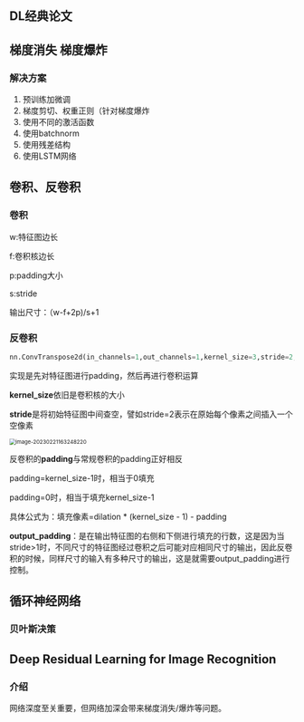

## DL经典论文











## 梯度消失 梯度爆炸

### 解决方案

1.  预训练加微调
2. 梯度剪切、权重正则（针对梯度爆炸
3. 使用不同的激活函数
4. 使用batchnorm
5. 使用残差结构
6. 使用LSTM网络





##  卷积、反卷积

### 卷积

w:特征图边长

f:卷积核边长

p:padding大小

s:stride

输出尺寸：（w-f+2p)/s+1



### 反卷积

```python
nn.ConvTranspose2d(in_channels=1,out_channels=1,kernel_size=3,stride=2,padding=1,output_padding=1)
```

实现是先对特征图进行padding，然后再进行卷积运算

**kernel_size**依旧是卷积核的大小

**stride**是将初始特征图中间查空，譬如stride=2表示在原始每个像素之间插入一个空像素

<img src="C:\Users\ChenxiCui\AppData\Roaming\Typora\typora-user-images\image-20230221163248220.png" alt="image-20230221163248220" style="zoom: 67%;" />

反卷积的**padding**与常规卷积的padding正好相反

padding=kernel_size-1时，相当于0填充

padding=0时，相当于填充kernel_size-1

具体公式为：填充像素=dilation * (kernel_size - 1) - padding

**output_padding**：是在输出特征图的右侧和下侧进行填充的行数，这是因为当stride>1时，不同尺寸的特征图经过卷积之后可能对应相同尺寸的输出，因此反卷积的时候，同样尺寸的输入有多种尺寸的输出，这是就需要output_padding进行控制。





## 循环神经网络









### 贝叶斯决策

















## Deep Residual Learning for Image Recognition

### 介绍

网络深度至关重要，但网络加深会带来梯度消失/爆炸等问题。









